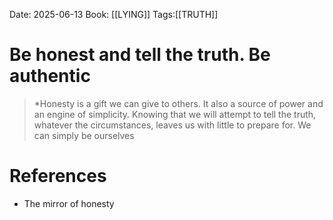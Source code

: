 Date: 2025-06-13
Book: [[LYING]]
Tags:[[TRUTH]]

# Be honest and tell the truth. Be authentic

>*Honesty is a gift we can give to others. It also a source of power and an engine of simplicity. Knowing that we will attempt to tell the truth, whatever the circumstances, leaves us with little to prepare for. We can simply be ourselves 
# References 
- The mirror of honesty 